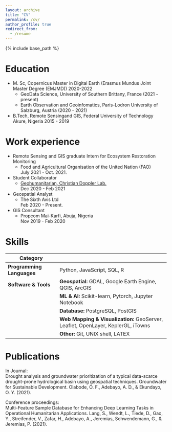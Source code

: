 ```yaml
---
layout: archive
title: "CV"
permalink: /cv/
author_profile: true
redirect_from:
  - /resume
---
```


{% include base_path %}

Education
======

* M. Sc, Copernicus Master in Digital Earth (Erasmus Mundus Joint Master Degree (EMJMD)) 2020-2022
  * GeoData Science, University of Southern Brittany, France (2021 - present)
  * Earth Observation and Geoinfomatics, Paris-Lodron University of Salzburg, Austria (2020 - 2021)
* B.Tech, Remote Sensingand GIS, Federal University of Technology Akure, Nigeria 2015 - 2019

Work experience
======

* Remote Sensing and GIS graduate Intern for Ecosystem Restoration Monitoring
  * Food and Agricultural Organisation of the United Nation (FAO)  
    July 2021 - Oct. 2021.
* Student Collaborator
  * [Geohumanitarian, Christian Doppler Lab.](https://geohum.zgis.at/)  
    Dec 2020 - Feb 2021
* Geospatial Analyst
  * The Sixth Avis Ltd  
    Feb 2020 - Present.
* GIS Consultant
  * Propcom Mai-Karfi, Abuja, Nigeria  
    Nov 2019 - Feb 2020

Skills
======

| Category | |
| --------------------- | ------------------------ |
| **Programming Languages** | Python, JavaScript, SQL, R |
| **Software & Tools**      | **Geospatial:** GDAL, Google Earth Engine, QGIS, ArcGIS |
|                       | **ML & AI:** Scikit-learn, Pytorch, Jupyter Notebook |
|                       | **Database:** PostgreSQL, PostGIS |
|                       | **Web Mapping & Visualization:** GeoServer, Leaflet, OpenLayer, KeplerGL, iTowns |
|                       | **Other:** Git, UNIX shell, LATEX |

Publications
======

In Journal:  
Drought analysis and groundwater prioritization of a typical data-scarce drought-prone hydrological basin using geospatial techniques. Groundwater for Sustainable Development. Olabode, O. F., Adebayo, A. D., & Ekundayo, O. Y. (2021).  

Conference proceedings:  
Multi-Feature Sample Database for Enhancing Deep Learning Tasks in Operational Humanitarian Applications. Lang, S., Wendt, L., Tiede, D., Gao, Y., Streifender, V., Zafar, H., Adebayo, A., Jeremias, Schwendemann, G., & Jeremias, P. (2021).  

<!-- * ML 
  * Sub-skill 2.1
  * Sub-skill 2.2
  * Sub-skill 2.3
* Skill 3
######Important#####
If the embedded PDF below does not load, you can <u><a href="https://stuartgeiger.com/geiger-cv.pdf">download it here.</a></u>
<br/>

Publications
======
  <ul>{% for post in site.publications %}
    {% include archive-single-cv.html %}
  {% endfor %}</ul>
  
Talks 
======
  <ul>{% for post in site.talks %}
    {% include archive-single-talk-cv.html %}
  {% endfor %}</ul>
  
Teaching
======
  <ul>{% for post in site.teaching %}
    {% include archive-single-cv.html %}
  {% endfor %}</ul>
  
Service and leadership
======
* Currently signed in to 43 different slack teams -->
